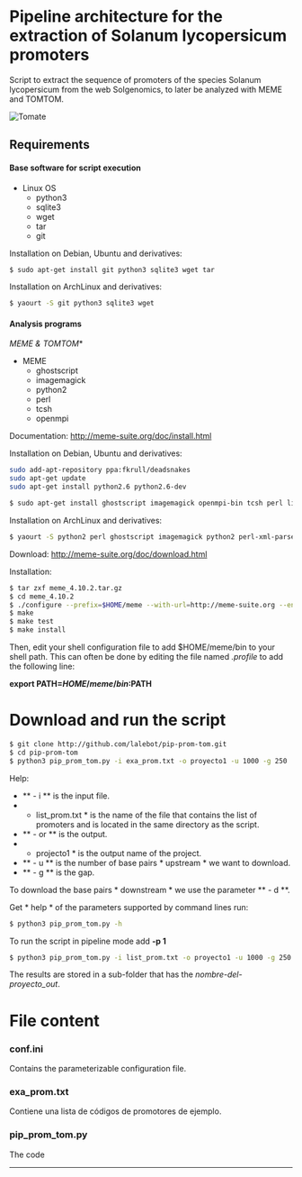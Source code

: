 # Pipeline architecture for the extraction of Solanum lycopersicum promoters

Script to extract the sequence of promoters of the species Solanum lycopersicum from the web Solgenomics, to later be analyzed with MEME and TOMTOM. 

![Tomate](http://www.poesi.as/cuadros/tomate.jpg "Tomate")

## Requirements 

#### Base software for script execution

+ Linux OS
    + python3
    + sqlite3
    + wget
    + tar
    + git


Installation on Debian, Ubuntu and derivatives:

```bash
$ sudo apt-get install git python3 sqlite3 wget tar
```

Installation on ArchLinux and derivatives:

```bash
$ yaourt -S git python3 sqlite3 wget
```

#### Analysis programs

*MEME & TOMTOM**

+ MEME
    * ghostscript
    * imagemagick
    * python2
    * perl
    * tcsh
    * openmpi


Documentation: http://meme-suite.org/doc/install.html


Installation on Debian, Ubuntu and derivatives:

```bash
sudo add-apt-repository ppa:fkrull/deadsnakes
sudo apt-get update
sudo apt-get install python2.6 python2.6-dev
```

```bash
$ sudo apt-get install ghostscript imagemagick openmpi-bin tcsh perl libexpat1-dev zlib1g-dev autoconf automake libtool libxml2  libxml-parser-perl
```


Installation on ArchLinux and derivatives:

```bash
$ yaourt -S python2 perl ghostscript imagemagick python2 perl-xml-parser perl-html-template openmpi tcsh autoconf automake libtool libxml2  libxslt
```


Download: http://meme-suite.org/doc/download.html

Installation:
```bash
$ tar zxf meme_4.10.2.tar.gz
$ cd meme_4.10.2
$ ./configure --prefix=$HOME/meme --with-url=http://meme-suite.org --enable-build-libxml2 --enable-build-libxslt
$ make
$ make test
$ make install
```

Then, edit your shell configuration file to add $HOME/meme/bin to your shell path. This can often be done by editing the file named *.profile* to add the following line:

**export PATH=$HOME/meme/bin:$PATH**


# Download and run the script

```bash
$ git clone http://github.com/lalebot/pip-prom-tom.git
$ cd pip-prom-tom
$ python3 pip_prom_tom.py -i exa_prom.txt -o proyecto1 -u 1000 -g 250
```

Help:
+ ** - i ** is the input file.
+ * list_prom.txt * is the name of the file that contains the list of promoters and is located in the same directory as the script.
+ ** - or ** is the output.
+ * projecto1 * is the output name of the project.
+ ** - u ** is the number of base pairs * upstream * we want to download.
+ ** - g ** is the gap.

To download the base pairs * downstream * we use the parameter ** - d **.

Get * help * of the parameters supported by command lines run: 
```bash
$ python3 pip_prom_tom.py -h
```

To run the script in pipeline mode add **-p 1**
```bash
$ python3 pip_prom_tom.py -i list_prom.txt -o proyecto1 -u 1000 -g 250 -p 1
```

The results are stored in a sub-folder that has the  *nombre-del-proyecto_out*.


# File content

### conf.ini

Contains the parameterizable configuration file.

### exa_prom.txt
Contiene una lista de códigos de promotores de ejemplo.


### pip_prom_tom.py
The code

---
